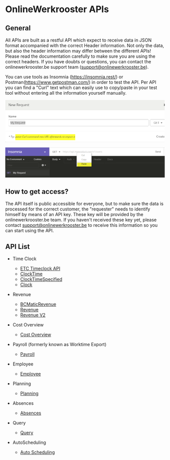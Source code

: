 # OnlineWerkrooster APIs

## General

All APIs are built as a restful API which expect to receive data in JSON format accompanied with the correct Header information. Not only the data, but also the header information may differ between the different APIs! Please read the documentation carefully to make sure you are using the correct headers. If you have doubts or questions, you can contact the onlinewerkrooster.be support team (support@onlinewerkrooster.be).

You can use tools as Insomnia (https://insomnia.rest/) or Postman(https://www.getpostman.com/) in order to test the API. Per API you can find a "Curl" text which can easily use to copy/paste in your test tool without  entering all the information yourself manually.

![insomnia_newRequest](assets/insomnia_newRequest.png)

![insomnia_pasteCurl](assets/insomnia_pasteCurl.png)

## How to get access?

The API itself is public accessible for everyone, but to make sure the data is processed for the correct customer, the "requester" needs to identify himself by means of an API key. These key will be provided by the onlinewerkrooster.be team.  If you haven't received these key yet, please contact support@onlinewerkrooster.be to receive this information so you can start using the API.

## API List

- Time Clock
  - [ETC Timeclock API](OwrApiETCTimeclock.md)
  - [ClockTime](OwrApiClockTime.md)
  - [ClockTimeSpecified](OwrApiClockTimeSpecified.md)
  - [Clock](OwrApiClock.md)
- Revenue
  - [BCMaticRevenue](OwrApiBCMaticRevenue.md)
  - [Revenue](OwrAPIRevenue.md)
  - [Revenue V2](OwrApiRevenueV2.md)
- Cost Overview

  - [Cost Overview](OwrApiCostOverview.md)
- Payroll (formerly known as Worktime Export)
  - [Payroll](OwrApiPayroll.md)
- Employee
  - [Employee](OwrApiEmployees.md)
- Planning
  - [Planning](OwrApiPlanning.md)
- Absences
  - [Absences](OwrApiAbsences.md)
- Query
  - [Query](OwrApiQuery.md)
- AutoScheduling
  - [Auto Scheduling](OwrAutoScheduling.md)




  ​

